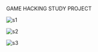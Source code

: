 GAME HACKING STUDY PROJECT

![s1](https://user-images.githubusercontent.com/76878386/201224226-2eb475e7-f464-4b0e-9ac1-da7b8c64c08f.png)

![s2](https://user-images.githubusercontent.com/76878386/201224263-da892a92-a60e-4064-be60-d2a0ad1cda14.png)

![s3](https://user-images.githubusercontent.com/76878386/201224273-42e7def0-2560-4237-91bc-922e5b05ab93.png)
